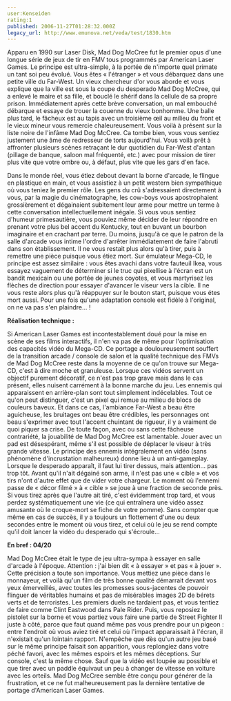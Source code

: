 ```yaml
---
user:Kenseiden
rating:1
published: 2006-11-27T01:28:32.000Z
legacy_url: http://www.emunova.net/veda/test/1830.htm
---
```

Apparu en 1990 sur Laser Disk, Mad Dog McCree fut le premier opus d'une longue série de jeux de tir en FMV tous programmés par American Laser Games. Le principe est ultra-simple, à la portée de n'importe quel primate un tant soi peu évolué. Vous êtes « l'étranger » et vous débarquez dans une petite ville du Far-West. Un vieux chercheur d'or vous aborde et vous explique que la ville est sous la coupe du desperado Mad Dog McCree, qui a enlevé le maire et sa fille, et bouclé le shérif dans la cellule de sa propre prison. Immédiatement après cette brève conversation, un mal embouché débarque et essaye de trouer la couenne du vieux bonhomme. Une balle plus tard, le fâcheux est au tapis avec un troisième œil au milieu du front et le vieux mineur vous remercie chaleureusement. Vous voilà à présent sur la liste noire de l'infâme Mad Dog McCree. Ca tombe bien, vous vous sentiez justement une âme de redresseur de torts aujourd'hui. Vous voilà prêt à affronter plusieurs scènes retraçant le dur quotidien du Far-West d'antan (pillage de banque, saloon mal fréquenté, etc.) avec pour mission de tirer plus vite que votre ombre ou, à défaut, plus vite que les gars d'en face.  

  

Dans le monde réel, vous étiez debout devant la borne d'arcade, le flingue en plastique en main, et vous assistiez à un petit western bien sympathique où vous teniez le premier rôle. Les gens du crû s'adressaient directement à vous, par la magie du cinématographe, les cow-boys vous apostrophaient grossièrement et dégainaient subitement leur arme pour mettre un terme à cette conversation intellectuellement inégale. Si vous vous sentiez d'humeur primesautière, vous pouviez même décider de leur répondre en prenant votre plus bel accent du Kentucky, tout en buvant un bourbon imaginaire et en crachant par terre. Du moins, jusqu'à ce que le patron de la salle d'arcade vous intime l'ordre d'arrêter immédiatement de faire l'abruti dans son établissement. Il ne vous restait plus alors qu'à tirer, puis à remettre une pièce puisque vous étiez mort. Sur émulateur Mega-CD, le principe est assez similaire : vous êtes avachi dans votre fauteuil Ikea, vous essayez vaguement de déterminer si le truc qui pixellise à l'écran est un bandit mexicain ou une portée de jeunes coyotes, et vous martyrisez les flèches de direction pour essayer d'avancer le viseur vers la cible. Il ne vous reste alors plus qu'à réappuyer sur le bouton start, puisque vous étes mort aussi. Pour une fois qu'une adaptation console est fidèle à l'original, on ne va pas s'en plaindre... !  

  

**Réalisation technique :**  

Si American Laser Games est incontestablement doué pour la mise en scène de ses films interactifs, il n'en va pas de même pour l'optimisation des capacités vidéo du Mega-CD. Ce portage a douloureusement souffert de la transition arcade / console de salon et la qualité technique des FMVs de Mad Dog McCree reste dans la moyenne de ce qu'on trouve sur Mega-CD, c'est à dire moche et granuleuse. Lorsque ces vidéos servent un objectif purement décoratif, ce n'est pas trop grave mais dans le cas présent, elles nuisent carrément à la bonne marche du jeu. Les ennemis qui apparaissent en arrière-plan sont tout simplement indécelables. Tout ce qu'on peut distinguer, c'est un pixel qui remue au milieu de blocs de couleurs baveux. Et dans ce cas, l'ambiance Far-West a beau être aguicheuse, les bruitages ont beau être crédibles, les personnages ont beau s'exprimer avec tout l'accent chuintant de rigueur, il y a vraiment de quoi piquer sa crise. De toute façon, avec ou sans cette fâcheuse contrariété, la jouabilité de Mad Dog McCree est lamentable. Jouer avec un pad est désespérant, même s'il est possible de déplacer le viseur à très grande vitesse. Le principe des ennemis intégralement en vidéo (sans phénomène d'incrustation malheureux) donne lieu à un anti-gameplay. Lorsque le desperado apparaît, il faut lui tirer dessus, mais attention... pas trop tôt. Avant qu'il n'ait dégainé son arme, il n'est pas une « cible » et vos tirs n'ont d'autre effet que de vider votre chargeur. Le moment où l'ennemi passe de « décor filmé » à « cible » se joue à une fraction de seconde près. Si vous tirez après que l'autre ait tiré, c'est évidemment trop tard, et vous perdez systématiquement une vie (ce qui entraînera une vidéo assez amusante où le croque-mort se fiche de votre pomme). Sans compter que même en cas de succès, il y a toujours un flottement d'une ou deux secondes entre le moment où vous tirez, et celui où le jeu se rend compte qu'il doit lancer la vidéo du desperado qui s'écroule...  

  

**En bref : 04/20**  

Mad Dog McCree était le type de jeu ultra-sympa à essayer en salle d'arcade à l'époque. Attention : j'ai bien dit « à essayer » et pas « à jouer ». Cette précision a toute son importance. Vous mettiez une pièce dans le monnayeur, et voilà qu'un film de très bonne qualité démarrait devant vos yeux émerveillés, avec toutes les promesses sous-jacentes de pouvoir flinguer de véritables humains et pas de misérables images 2D de bérets verts et de terroristes. Les premiers duels ne tardaient pas, et vous tentiez de faire comme Clint Eastwood dans Pale Rider. Puis, vous reposiez le pistolet sur la borne et vous partiez vous faire une partie de Street Fighter II juste à côté, parce que faut quand même pas vous prendre pour un pigeon : entre l'endroit où vous aviez tiré et celui où l'impact apparaissait à l'écran, il n'existait qu'un lointain rapport. N'empêche que dès qu'un autre jeu basé sur le même principe faisait son apparition, vous replongiez dans votre péché favori, avec les mêmes espoirs et les mêmes déceptions. Sur console, c'est la même chose. Sauf que la vidéo est loupée au possible et que tirer avec un paddle équivaut un peu à changer de vitesse en voiture avec les orteils. Mad Dog McCree semble être conçu pour générer de la frustration, et ce ne fut malheureusement pas la dernière tentative de portage d'American Laser Games.